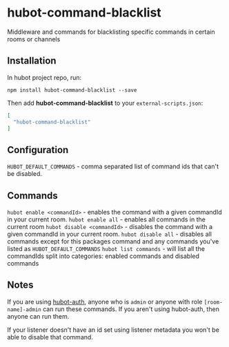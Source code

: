 # hubot-command-blacklist

Middleware and commands for blacklisting specific commands in certain rooms or
channels

## Installation

In hubot project repo, run:

`npm install hubot-command-blacklist --save`

Then add **hubot-command-blacklist** to your `external-scripts.json`:

```json
[
  "hubot-command-blacklist"
]
```

## Configuration

`HUBOT_DEFAULT_COMMANDS` - comma separated list of command ids that can't be disabled.


## Commands

`hubot enable <commandId>` - enables the command with a given commandId in your
current room.
`hubot enable all` - enables all commands in the current room
`hubot disable <commandId>` - disables the command with a given commandId in your
current room.
`hubot disable all` - disables all commands except for this packages command and any commands you've listed as `HUBOT_DEFAULT_COMMANDS`
`hubot list commands` - will list all the commandIds split into categories: enabled commands and disabled commands

## Notes

If you are using [hubot-auth](https://github.com/hubot-scripts/hubot-auth),
anyone who is `admin` or anyone with role `[room-name]-admin` can run these commands. If you aren't using hubot-auth, then anyone can run them.

If your listener doesn't have an id set using listener metadata you won't be able to disable that command.
